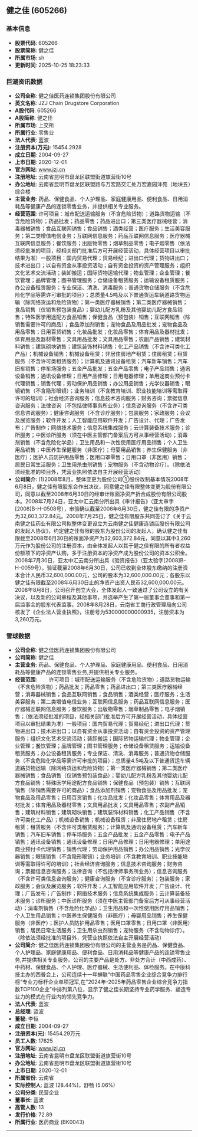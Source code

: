 ## 健之佳 (605266)

### 基本信息

- **股票代码**: 605266
- **股票简称**: 健之佳
- **所属市场**: sh
- **更新时间**: 2025-10-25 18:23:33

### 巨潮资讯数据

- **公司全称**: 健之佳医药连锁集团股份有限公司
- **英文名称**: JZJ Chain Drugstore Corporation
- **A股代码**: 605266
- **A股简称**: 健之佳
- **所属市场**: 上交所
- **所属行业**: 零售业
- **法人代表**: 蓝波
- **注册资本(万元)**: 15454.2928
- **成立日期**: 2004-09-27
- **上市日期**: 2020-12-01
- **官方网站**: www.jzj.cn
- **注册地址**: 云南省昆明市盘龙区联盟街道旗营街10号
- **办公地址**: 云南省昆明市盘龙区联盟路与万宏路交汇处万宏嘉园沣苑（地块五）综合楼
- **主营业务**: 药品、保健食品、个人护理品、家庭健康用品、便利食品、日用消耗品等健康产品的连锁零售业务，并提供相关专业服务。
- **经营范围**: 许可项目：城市配送运输服务（不含危险货物）；道路货物运输（不含危险货物）；药品批发；药品零售；药品进出口；第三类医疗器械经营；消毒器械销售；食品互联网销售；食品销售；酒类经营；医疗服务；生活美容服务；第二类增值电信业务；互联网信息服务；药品互联网信息服务；医疗器械互联网信息服务；餐饮服务；出版物零售；烟草制品零售；电子烟零售（依法须经批准的项目，经相关部门批准后方可开展经营活动，具体经营项目以审批结果为准）一般项目：国内贸易代理；贸易经纪；进出口代理；货物进出口；技术进出口；以自有资金从事投资活动；自有资金投资的资产管理服务；组织文化艺术交流活动；装卸搬运；国际货物运输代理；物业管理；企业管理；餐饮管理；品牌管理；图书管理服务；仓储设备租赁服务；运输设备租赁服务；办公设备租赁服务；专业保洁、清洗、消毒服务；普通货物仓储服务（不含危险化学品等需许可审批的项目）；总质量4.5吨及以下普通货运车辆道路货物运输（除网络货运和危险货物）；第一类医疗器械销售；第二类医疗器械销售；食品销售（仅销售预包装食品）；婴幼儿配方乳粉及其他婴幼儿配方食品销售；特殊医学用途配方食品销售；保健食品（预包装）销售；互联网销售（除销售需要许可的商品）；食品添加剂销售；宠物食品及用品批发；宠物食品及用品零售；日用百货销售；化妆品批发；化妆品零售；体育用品及器材批发；体育用品及器材零售；文具用品批发；文具用品零售；农副产品销售；建筑材料销售；建筑砌块销售；建筑装饰材料销售；化工产品销售（不含许可类化工产品）；机械设备销售；机械设备租赁；非居住房地产租赁；住房租赁；租赁服务（不含许可类租赁服务）；计算机及通讯设备租赁；汽车新车销售；汽车旧车销售；停车场服务；五金产品批发；五金产品零售；电子产品销售；通讯设备销售；通讯设备修理；日用产品修理；日用电器修理；单用途商业预付卡代理销售；销售代理；劳动保护用品销售；办公用品销售；光学仪器销售；眼镜销售（不含隐形眼镜）；业务培训（不含教育培训、职业技能培训等需取得许可的培训）；社会经济咨询服务；信息技术咨询服务；财务咨询；票据信息咨询服务；法律咨询（不包括律师事务所业务）；信息咨询服务（不含许可类信息咨询服务）；健康咨询服务（不含诊疗服务）；包装服务；家政服务；会议及展览服务；软件开发；人工智能应用软件开发；广告设计、代理；广告发布；广告制作；网络技术服务；信息系统集成服务；云计算装备技术服务；诊所服务；中医诊所服务（须在中医主管部门备案后方可从事经营活动）；消毒剂销售（不含危险化学品）；卫生用品和一次性使用医疗用品销售；个人卫生用品销售；中医养生保健服务（非医疗）；母婴用品销售；养生保健服务（非医疗）；医护人员防护用品零售；医用口罩零售；日用口罩（非医用）销售；居民日常生活服务；卫生用杀虫剂销售；宠物服务（不含动物诊疗）。（除依法须经批准的项目外，凭营业执照依法自主开展经营活动）
- **公司简介**: (1)2008年8月，整体变更为股份公司①股份改制基本情况2008年6月8日，健之佳有限股东会作出决议，同意健之佳有限整体变更为股份有限公司，同意以截至2008年6月30日的经审计账面净资产折合成股份有限公司股本。2008年7月24日，亚太中汇云南分所出具《审计报告》（亚太审字[2008]B-H-0508号），审验确认截至2008年6月30日，健之佳有限的净资产为32,603,372.84元。2008年7月25日，健之佳有限股东共同签订了《关于云南健之佳药业有限公司拟整体变更设立为云南健之佳健康连锁店股份有限公司的发起人协议》，约定健之佳有限的股东为股份公司的发起人，确认健之佳有限截至2008年6月30日的账面净资产为32,603,372.84元，同意以其中3,260万元作为股份公司的注册资本，由全体发起人以其于健之佳有限的所有者权益份额项下的净资产认购，多于注册资本的净资产成为股份公司的资本公积金。2008年7月30日，亚太中汇云南分所出具《验资报告》（亚太验字[2008]B-H-0059号），验证截至2008年6月30日，公司已收到全体股东缴纳的注册资本合计人民币32,600,000.00元，公司的股本为32,600,000.00元；各股东以健之佳有限截至2008年6月30日止的净资产出资人民币32,600,000.00元。2008年8月8日，公司召开创立大会，全体发起人一致通过了公司设立的有关决议，以及新的公司章程及其他事项，并选举产生了第一届董事会董事和第一届监事会的股东代表监事。2008年8月28日，云南省工商行政管理局向公司核发了《企业法人营业执照》，注册号为530000000000935，注册资本为3,260万元。

### 雪球数据

- **公司全称**: 健之佳医药连锁集团股份有限公司
- **公司简称**: 健之佳
- **主营业务**: 药品、保健食品、个人护理品、家庭健康用品、便利食品、日用消耗品等健康产品的连锁零售业务,并提供相关专业服务。
- **经营范围**: 　　许可项目：城市配送运输服务（不含危险货物）；道路货物运输（不含危险货物）；药品批发；药品零售；药品进出口；第三类医疗器械经营；消毒器械销售；食品互联网销售；食品销售；酒类经营；医疗服务；生活美容服务；第二类增值电信业务；互联网信息服务；药品互联网信息服务；医疗器械互联网信息服务；餐饮服务；出版物零售；烟草制品零售；电子烟销售；（依法须经批准的项目，经相关部门批准后方可开展经营活动，具体经营项目以审批结果为准）一般项目：国内贸易代理；贸易经纪；进出口代理；货物进出口；技术进出口；以自有资金从事投资活动；自有资金投资的资产管理服务；组织文化艺术交流活动；装卸搬运；国际货物运输代理；物业管理；企业管理；餐饮管理；品牌管理；图书管理服务；仓储设备租赁服务；运输设备租赁服务；办公设备租赁服务；专业保洁、清洗、消毒服务；普通货物仓储服务（不含危险化学品等需许可审批的项目）；总质量4.5吨及以下普通货运车辆道路货物运输（除网络货运和危险货物）；第一类医疗器械销售；第二类医疗器械销售；食品销售（仅销售预包装食品）；婴幼儿配方乳粉及其他婴幼儿配方食品销售；特殊医学用途配方食品销售；保健食品（预包装）销售；互联网销售（除销售需要许可的商品）；食品添加剂销售；宠物食品及用品批发；宠物食品及用品零售；日用百货销售；化妆品批发；化妆品零售；体育用品及器材批发；体育用品及器材零售；文具用品批发；文具用品零售；农副产品销售；建筑材料销售；建筑砌块销售；建筑装饰材料销售；化工产品销售（不含许可类化工产品）；机械设备销售；机械设备租赁；非居住房地产租赁；住房租赁；租赁服务（不含许可类租赁服务）；计算机及通讯设备租赁；汽车新车销售；汽车旧车销售；停车场服务；五金产品批发；五金产品零售；电子产品销售；通讯设备销售；通讯设备修理；日用产品修理；日用电器修理；单用途商业预付卡代理销售；销售代理；劳动保护用品销售；办公用品销售；光学仪器销售；眼镜销售（不含隐形眼镜）；业务培训（不含教育培训、职业技能培训等需取得许可的培训）；社会经济咨询服务；信息技术咨询服务；财务咨询；票据信息咨询服务；法律咨询（不包括律师事务所业务）；信息咨询服务（不含许可类信息咨询服务）；健康咨询服务（不含诊疗服务）；包装服务；家政服务；会议及展览服务；软件开发；人工智能应用软件开发；广告设计、代理；广告发布；广告制作；网络技术服务；信息系统集成服务；云计算装备技术服务；诊所服务；中医诊所服务（须在中医主管部门备案后方可从事经营活动）；消毒剂销售（不含危险化学品）；卫生用品和一次性使用医疗用品销售；个人卫生用品销售；中医养生保健服务（非医疗）；母婴用品销售；养生保健服务（非医疗）；医护人员防护用品零售；医用口罩零售；日用口罩（非医用）销售；居民日常生活服务；卫生用杀虫剂销售；宠物服务（不含动物诊疗）。（除依法须经批准的项目外，凭营业执照依法自主开展经营活动）
- **公司简介**: 健之佳医药连锁集团股份有限公司的主营业务是药品、保健食品、个人护理品、家庭健康用品、便利食品、日用消耗品等健康产品的连锁零售业务,并提供相关专业服务。公司的主要产品是处方、非处方合计（中西成药）、中药材、保健食品、个人护理、医疗器械、生活便利品、体检服务。在中康科技主办的西普会上，公司连续十一年蝉联“中国药品零售企业综合竞争力排行榜”专业力标杆企业单项冠军,在“2024年-2025年药品零售企业综合竞争力指数TOP100企业”中排列第八位，显示了健之佳长期坚持专业药学服务、塑造专业力的模式在行业内的领先竞争力。
- **法人代表**: 蓝波
- **总经理**: 蓝波
- **董秘**: 李恒
- **成立日期**: 2004-09-27
- **注册资本(元)**: 15454.29万元
- **员工人数**: 17625
- **官方网站**: www.jzj.cn
- **注册地址**: 云南省昆明市盘龙区联盟街道旗营街10号
- **办公地址**: 云南省昆明市盘龙区联盟街道旗营街10号
- **上市日期**: 2020-12-01
- **所属省份**: 云南省
- **实际控制人**: 蓝波 (28.44%)，舒畅 (5.06%)
- **公司分类**: 民营企业
- **董事长**: 蓝波
- **高管人数**: 13
- **发行价格**: 72.89
- **所属行业**: 医药商业 (BK0043)

---